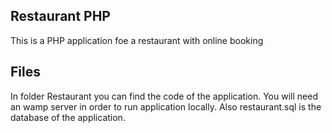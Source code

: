 ## Restaurant PHP
This is a PHP application foe a restaurant with online booking
## Files
In folder Restaurant you can find the code of the application.
You will need an wamp server in order to run application locally.
Also restaurant.sql is the database of the application.  
